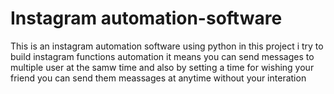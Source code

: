 # Instagram automation-software
This is an instagram automation software using python in this project i try to build instagram functions automation
it means you can send messages to multiple user at the samw time and also by setting a time for wishing your friend you can send them
meassages at anytime without your interation
